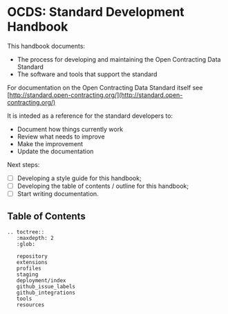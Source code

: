 # OCDS: Standard Development Handbook

This handbook documents:

* The process for developing and maintaining the Open Contracting Data Standard
* The software and tools that support the standard

For documentation on the Open Contracting Data Standard itself see [http://standard.open-contracting.org/](http://standard.open-contracting.org/)

It is inteded as a reference for the standard developers to:

* Document how things currently work
* Review what needs to improve
* Make the improvement
* Update the documentation

Next steps:

* [ ] Developing a style guide for this handbook;
* [ ] Developing the table of contents / outline for this handbook;
* [ ] Start writing documentation.

## Table of Contents

```eval_rst
.. toctree::
   :maxdepth: 2
   :glob:

   repository
   extensions
   profiles
   staging
   deployment/index
   github_issue_labels
   github_integrations
   tools
   resources

```
